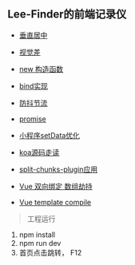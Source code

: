 ## Lee-Finder的前端记录仪
- [垂直居中](https://github.com/lidong9211/blogs/tree/master/src/html-css/css-center)

- [视觉差](https://github.com/lidong9211/blogs/tree/master/src/html-css/parallax-scroll)

- [new 构造函数](https://github.com/lidong9211/blogs/tree/master/src/js-think/new-function)

- [bind实现](https://github.com/lidong9211/blogs/tree/master/src/js-think/bind)

- [防抖节流](https://github.com/lidong9211/blogs/tree/master/src/js-think/debounce-throttle)

- [promise](https://github.com/lidong9211/blogs/tree/master/src/js-think/promise)

- [小程序setData优化](https://github.com/lidong9211/blogs/tree/master/src/mini-app/setData-throttle)

- [koa源码走读](https://github.com/lidong9211/blogs/tree/master/src/node/koa)

- [split-chunks-plugin应用](https://github.com/lidong9211/blogs/tree/master/src/webpack/split-chunks)

- [Vue 双向绑定 数组劫持](https://github.com/lidong9211/blogs/tree/master/src/vue/mvvm)

- [Vue template compile](https://github.com/lidong9211/blogs/tree/master/src/vue/template-compile)

> 工程运行

1. npm install
2. npm run dev
3. 首页点击跳转， F12 